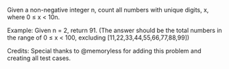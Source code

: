 Given a non-negative integer n, count all numbers with unique digits, x, where 0 ≤ x < 10n.

Example:
Given n = 2, return 91. (The answer should be the total numbers in the range of 0 ≤ x < 100, excluding [11,22,33,44,55,66,77,88,99])

Credits:
Special thanks to @memoryless for adding this problem and creating all test cases.